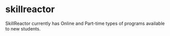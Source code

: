 # skillreactor
SkillReactor currently has Online and Part-time types of programs available to new students.
